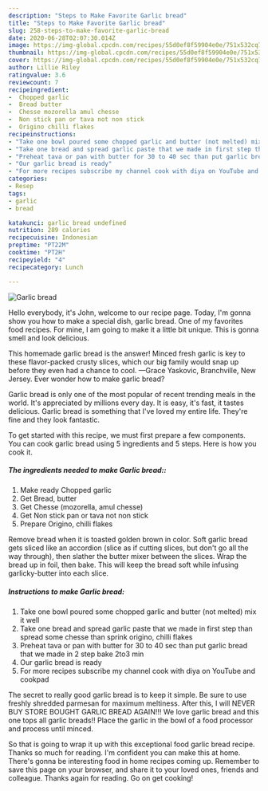 ```yaml
---
description: "Steps to Make Favorite Garlic bread"
title: "Steps to Make Favorite Garlic bread"
slug: 258-steps-to-make-favorite-garlic-bread
date: 2020-06-28T02:07:30.014Z
image: https://img-global.cpcdn.com/recipes/55d0ef8f59904e0e/751x532cq70/garlic-bread-recipe-main-photo.jpg
thumbnail: https://img-global.cpcdn.com/recipes/55d0ef8f59904e0e/751x532cq70/garlic-bread-recipe-main-photo.jpg
cover: https://img-global.cpcdn.com/recipes/55d0ef8f59904e0e/751x532cq70/garlic-bread-recipe-main-photo.jpg
author: Lillie Riley
ratingvalue: 3.6
reviewcount: 7
recipeingredient:
-  Chopped garlic
-  Bread butter
-  Chesse mozorella amul chesse
-  Non stick pan or tava not non stick
-  Origino chilli flakes
recipeinstructions:
- "Take one bowl poured some chopped garlic and butter (not melted) mix it well"
- "Take one bread and spread garlic paste that we made in first step than spread some chesse than sprink origino, chilli flakes"
- "Preheat tava or pan with butter for 30 to 40 sec than put garlic bread that we made in 2 step bake 2to3 min"
- "Our garlic bread is ready"
- "For more recipes subscribe my channel cook with diya on YouTube and cookpad"
categories:
- Resep
tags:
- garlic
- bread

katakunci: garlic bread undefined
nutrition: 289 calories
recipecuisine: Indonesian
preptime: "PT22M"
cooktime: "PT2H"
recipeyield: "4"
recipecategory: Lunch

---
```



![Garlic bread](https://img-global.cpcdn.com/recipes/55d0ef8f59904e0e/751x532cq70/garlic-bread-recipe-main-photo.jpg)

Hello everybody, it's John, welcome to our recipe page. Today, I'm gonna show you how to make a special dish, garlic bread. One of my favorites food recipes. For mine, I am going to make it a little bit unique. This is gonna smell and look delicious.

This homemade garlic bread is the answer! Minced fresh garlic is key to these flavor-packed crusty slices, which our big family would snap up before they even had a chance to cool. —Grace Yaskovic, Branchville, New Jersey. Ever wonder how to make garlic bread?

Garlic bread is only one of the most popular of recent trending meals in the world. It's appreciated by millions every day. It is easy, it's fast, it tastes delicious. Garlic bread is something that I've loved my entire life. They're fine and they look fantastic.


To get started with this recipe, we must first prepare a few components. You can cook garlic bread using 5 ingredients and 5 steps. Here is how you cook it.

##### The ingredients needed to make Garlic bread::

1. Make ready  Chopped garlic
1. Get  Bread, butter
1. Get  Chesse (mozorella, amul chesse)
1. Get  Non stick pan or tava not non stick
1. Prepare  Origino, chilli flakes


Remove bread when it is toasted golden brown in color. Soft garlic bread gets sliced like an accordion (slice as if cutting slices, but don&#39;t go all the way through), then slather the butter mixer between the slices. Wrap the bread up in foil, then bake. This will keep the bread soft while infusing garlicky-butter into each slice. 

##### Instructions to make Garlic bread:

1. Take one bowl poured some chopped garlic and butter (not melted) mix it well
1. Take one bread and spread garlic paste that we made in first step than spread some chesse than sprink origino, chilli flakes
1. Preheat tava or pan with butter for 30 to 40 sec than put garlic bread that we made in 2 step bake 2to3 min
1. Our garlic bread is ready
1. For more recipes subscribe my channel cook with diya on YouTube and cookpad


The secret to really good garlic bread is to keep it simple. Be sure to use freshly shredded parmesan for maximum meltiness. After this, I will NEVER BUY STORE BOUGHT GARLIC BREAD AGAIN!!! We love garlic bread and this one tops all garlic breads!! Place the garlic in the bowl of a food processor and process until minced. 

So that is going to wrap it up with this exceptional food garlic bread recipe. Thanks so much for reading. I'm confident you can make this at home. There's gonna be interesting food in home recipes coming up. Remember to save this page on your browser, and share it to your loved ones, friends and colleague. Thanks again for reading. Go on get cooking!
